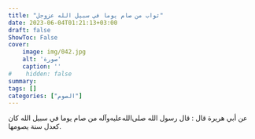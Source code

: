 ```yaml
---
title: "ثواب من صام يوما في سبيل الله عزوجل"
date: 2023-06-04T01:21:13+03:00
draft: false
ShowToc: False
cover:
    image: img/042.jpg
    alt: 'صورة'
    caption: ''
#    hidden: false
summary: 
tags: []
categories: ["الصوم"]
---
```

عن أبي هريرة
قال : قال رسول الله صلى‌الله‌عليه‌وآله من صام يوما في سبيل الله كان كعدل سنة
يصومها.


